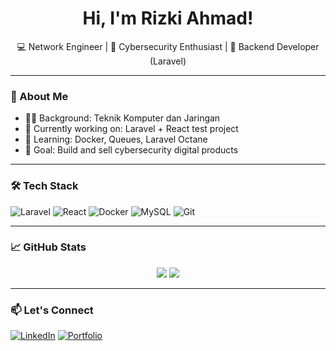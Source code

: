 <h1 align="center">Hi, I'm Rizki Ahmad!</h1>
<p align="center">💻 Network Engineer | 🔐 Cybersecurity Enthusiast | 🔧 Backend Developer (Laravel)</p>

---

### 🚀 About Me
- 🧑‍💻 Background: Teknik Komputer dan Jaringan
- 🔭 Currently working on: Laravel + React test project
- 🌱 Learning: Docker, Queues, Laravel Octane
- 🎯 Goal: Build and sell cybersecurity digital products

---

### 🛠 Tech Stack
![Laravel](https://img.shields.io/badge/Laravel-red?logo=laravel)
![React](https://img.shields.io/badge/React-blue?logo=react)
![Docker](https://img.shields.io/badge/Docker-2496ED?logo=docker)
![MySQL](https://img.shields.io/badge/MySQL-00758F?logo=mysql)
![Git](https://img.shields.io/badge/Git-F05032?logo=git)

---

### 📈 GitHub Stats
<p align="center">
  <img src="https://github-readme-stats.vercel.app/api?username=Rizki23-dotcom&show_icons=true&theme=radical" />
  <img src="https://github-readme-streak-stats.herokuapp.com/?user=Rizki23-dotcom&theme=radical" />
</p>

---

### 📫 Let's Connect
[![LinkedIn](https://img.shields.io/badge/LinkedIn-blue?logo=linkedin)](https://www.linkedin.com/in/yourprofile)
[![Portfolio](https://img.shields.io/badge/Portfolio-black?logo=github)](https://yourportfolio.com)
